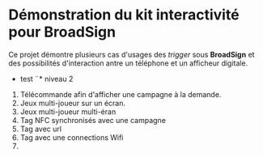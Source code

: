 ﻿Démonstration du kit interactivité pour BroadSign
========

Ce projet démontre plusieurs cas d'usages des *trigger* sous __BroadSign__ et des possibilités d'interaction antre un téléphone 
et un afficheur digitale.

* test
¨* niveau 2

1. Télécommande afin d'afficher une campagne à la demande.
2. Jeux multi-joueur sur un écran.
3. Jeux multi-joueur multi-éran
4. Tag NFC synchronisés avec une campagne
  1. Tag avec url
  2. Tag avec une connections Wifi
5.  
